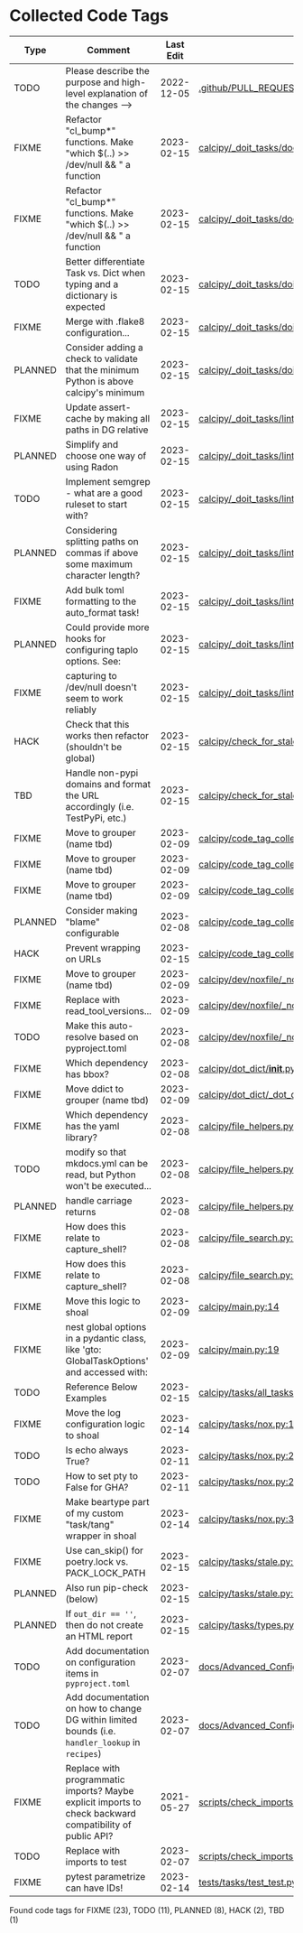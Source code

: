 # Collected Code Tags

| Type    | Comment                                                                                                  | Last Edit   | Source File                                                                                                                                                                                                                |
|---------|----------------------------------------------------------------------------------------------------------|-------------|----------------------------------------------------------------------------------------------------------------------------------------------------------------------------------------------------------------------------|
| TODO    | Please describe the purpose and high-level explanation of the changes -->                                | 2022-12-05  | [.github/PULL_REQUEST_TEMPLATE.md:5](https://github.com/KyleKing/calcipy/blame/bdd77fd0295db172f8b49ebf4ee021db09c024b8/.github/PULL_REQUEST_TEMPLATE.md#L5)                                                               |
| FIXME   | Refactor "cl_bump*" functions. Make "which $(..) >> /dev/null && " a function                            | 2023-02-15  | [calcipy/_doit_tasks/doc.py:80](https://github.com/KyleKing/calcipy/blame/calcipy-v1/calcipy/_doit_tasks/doc.py#L80)                                                                                                      |
| FIXME   | Refactor "cl_bump*" functions. Make "which $(..) >> /dev/null && " a function                            | 2023-02-15  | [calcipy/_doit_tasks/doc.py:101](https://github.com/KyleKing/calcipy/blame/calcipy-v1/calcipy/_doit_tasks/doc.py#L101)                                                                                                    |
| TODO    | Better differentiate Task vs. Dict when typing and a dictionary is expected                              | 2023-02-15  | [calcipy/_doit_tasks/doit_globals.py:45](https://github.com/KyleKing/calcipy/blame/calcipy-v1/calcipy/_doit_tasks/doit_globals.py#L45)                                                                                    |
| FIXME   | Merge with .flake8 configuration...                                                                      | 2023-02-15  | [calcipy/_doit_tasks/doit_globals.py:199](https://github.com/KyleKing/calcipy/blame/calcipy-v1/calcipy/_doit_tasks/doit_globals.py#L199)                                                                                  |
| PLANNED | Consider adding a check to validate that the minimum Python is above calcipy's minimum                   | 2023-02-15  | [calcipy/_doit_tasks/doit_globals.py:262](https://github.com/KyleKing/calcipy/blame/calcipy-v1/calcipy/_doit_tasks/doit_globals.py#L262)                                                                                  |
| FIXME   | Update assert-cache by making all paths in DG relative                                                   | 2023-02-15  | [calcipy/_doit_tasks/lint.py:78](https://github.com/KyleKing/calcipy/blame/calcipy-v1/calcipy/_doit_tasks/lint.py#L78)                                                                                                    |
| PLANNED | Simplify and choose one way of using Radon                                                               | 2023-02-15  | [calcipy/_doit_tasks/lint.py:161](https://github.com/KyleKing/calcipy/blame/calcipy-v1/calcipy/_doit_tasks/lint.py#L161)                                                                                                  |
| TODO    | Implement semgrep - what are a good ruleset to start with?                                               | 2023-02-15  | [calcipy/_doit_tasks/lint.py:203](https://github.com/KyleKing/calcipy/blame/calcipy-v1/calcipy/_doit_tasks/lint.py#L203)                                                                                                  |
| PLANNED | Considering splitting paths on commas if above some maximum character length?                            | 2023-02-15  | [calcipy/_doit_tasks/lint.py:244](https://github.com/KyleKing/calcipy/blame/calcipy-v1/calcipy/_doit_tasks/lint.py#L244)                                                                                                  |
| FIXME   | Add bulk toml formatting to the auto_format task!                                                        | 2023-02-15  | [calcipy/_doit_tasks/lint.py:291](https://github.com/KyleKing/calcipy/blame/calcipy-v1/calcipy/_doit_tasks/lint.py#L291)                                                                                                  |
| PLANNED | Could provide more hooks for configuring taplo options. See:                                             | 2023-02-15  | [calcipy/_doit_tasks/lint.py:305](https://github.com/KyleKing/calcipy/blame/calcipy-v1/calcipy/_doit_tasks/lint.py#L305)                                                                                                  |
| FIXME   | capturing to /dev/null doesn't seem to work reliably                                                     | 2023-02-15  | [calcipy/_doit_tasks/lint.py:308](https://github.com/KyleKing/calcipy/blame/calcipy-v1/calcipy/_doit_tasks/lint.py#L308)                                                                                                  |
| HACK    | Check that this works then refactor (shouldn't be global)                                                | 2023-02-15  | [calcipy/check_for_stale_packages/_check_for_stale_packages.py:50](https://github.com/KyleKing/calcipy/blame/a77ee851ac5c6631b011e8a3239b804e1290eba6/calcipy/check_for_stale_packages/_check_for_stale_packages.py#L50)   |
| TBD     | Handle non-pypi domains and format the URL accordingly (i.e. TestPyPi, etc.)                             | 2023-02-15  | [calcipy/check_for_stale_packages/_check_for_stale_packages.py:176](https://github.com/KyleKing/calcipy/blame/a77ee851ac5c6631b011e8a3239b804e1290eba6/calcipy/check_for_stale_packages/_check_for_stale_packages.py#L176) |
| FIXME   | Move to grouper (name tbd)                                                                               | 2023-02-09  | [calcipy/code_tag_collector/_collector.py:16](https://github.com/KyleKing/calcipy/blame/d8711105a1240df7eafd737834af9f5928474fbe/calcipy/code_tag_collector/_collector.py#L16)                                             |
| FIXME   | Move to grouper (name tbd)                                                                               | 2023-02-09  | [calcipy/code_tag_collector/_collector.py:17](https://github.com/KyleKing/calcipy/blame/d8711105a1240df7eafd737834af9f5928474fbe/calcipy/code_tag_collector/_collector.py#L17)                                             |
| FIXME   | Move to grouper (name tbd)                                                                               | 2023-02-09  | [calcipy/code_tag_collector/_collector.py:18](https://github.com/KyleKing/calcipy/blame/d8711105a1240df7eafd737834af9f5928474fbe/calcipy/code_tag_collector/_collector.py#L18)                                             |
| PLANNED | Consider making "blame" configurable                                                                     | 2023-02-08  | [calcipy/code_tag_collector/_collector.py:193](https://github.com/KyleKing/calcipy/blame/36798d3196b2e161c1c9085f2536f77f12c7ed23/calcipy/code_tag_collector/_collector.py#L193)                                           |
| HACK    | Prevent wrapping on URLs                                                                                 | 2023-02-15  | [calcipy/code_tag_collector/_collector.py:232](https://github.com/KyleKing/calcipy/blame/calcipy-v1/calcipy/code_tag_collector/_collector.py#L232)                                                                        |
| FIXME   | Move to grouper (name tbd)                                                                               | 2023-02-09  | [calcipy/dev/noxfile/_noxfile.py:48](https://github.com/KyleKing/calcipy/blame/d8711105a1240df7eafd737834af9f5928474fbe/calcipy/dev/noxfile/_noxfile.py#L48)                                                               |
| FIXME   | Replace with read_tool_versions...                                                                       | 2023-02-09  | [calcipy/dev/noxfile/_noxfile.py:68](https://github.com/KyleKing/calcipy/blame/0dbf841e8dfba879a9f285dc62d56ee9531c5d59/calcipy/dev/noxfile/_noxfile.py#L68)                                                               |
| TODO    | Make this auto-resolve based on pyproject.toml                                                           | 2023-02-08  | [calcipy/dev/noxfile/_noxfile.py:75](https://github.com/KyleKing/calcipy/blame/36798d3196b2e161c1c9085f2536f77f12c7ed23/calcipy/dev/noxfile/_noxfile.py#L68)                                                               |
| FIXME   | Which dependency has bbox?                                                                               | 2023-02-08  | [calcipy/dot_dict/__init__.py:4](https://github.com/KyleKing/calcipy/blame/36798d3196b2e161c1c9085f2536f77f12c7ed23/calcipy/dot_dict/__init__.py#L4)                                                                       |
| FIXME   | Move ddict to grouper (name tbd)                                                                         | 2023-02-09  | [calcipy/dot_dict/_dot_dict.py:3](https://github.com/KyleKing/calcipy/blame/d8711105a1240df7eafd737834af9f5928474fbe/calcipy/dot_dict/_dot_dict.py#L3)                                                                     |
| FIXME   | Which dependency has the yaml library?                                                                   | 2023-02-08  | [calcipy/file_helpers.py:96](https://github.com/KyleKing/calcipy/blame/36798d3196b2e161c1c9085f2536f77f12c7ed23/calcipy/file_helpers.py#L95)                                                                               |
| TODO    | modify so that mkdocs.yml can be read, but Python won't be executed...                                   | 2023-02-08  | [calcipy/file_helpers.py:99](https://github.com/KyleKing/calcipy/blame/36798d3196b2e161c1c9085f2536f77f12c7ed23/calcipy/file_helpers.py#L98)                                                                               |
| PLANNED | handle carriage returns                                                                                  | 2023-02-08  | [calcipy/file_helpers.py:166](https://github.com/KyleKing/calcipy/blame/36798d3196b2e161c1c9085f2536f77f12c7ed23/calcipy/file_helpers.py#L165)                                                                             |
| FIXME   | How does this relate to capture_shell?                                                                   | 2023-02-08  | [calcipy/file_search.py:9](https://github.com/KyleKing/calcipy/blame/36798d3196b2e161c1c9085f2536f77f12c7ed23/calcipy/file_search.py#L9)                                                                                   |
| FIXME   | How does this relate to capture_shell?                                                                   | 2023-02-08  | [calcipy/file_search.py:10](https://github.com/KyleKing/calcipy/blame/36798d3196b2e161c1c9085f2536f77f12c7ed23/calcipy/file_search.py#L10)                                                                                 |
| FIXME   | Move this logic to shoal                                                                                 | 2023-02-09  | [calcipy/main.py:14](https://github.com/KyleKing/calcipy/blame/0dbf841e8dfba879a9f285dc62d56ee9531c5d59/calcipy/main.py#L13)                                                                                               |
| FIXME   | nest global options in a pydantic class, like 'gto: GlobalTaskOptions' and accessed with:                | 2023-02-09  | [calcipy/main.py:19](https://github.com/KyleKing/calcipy/blame/0dbf841e8dfba879a9f285dc62d56ee9531c5d59/calcipy/main.py#L18)                                                                                               |
| TODO    | Reference Below Examples                                                                                 | 2023-02-15  | [calcipy/tasks/all_tasks.py:18](https://github.com/KyleKing/calcipy/blame/a0ec22ba459195db0c71e1aff12c7aa9caba6b43/calcipy/tasks/all_tasks.py#L17)                                                                         |
| FIXME   | Move the log configuration logic to shoal                                                                | 2023-02-14  | [calcipy/tasks/nox.py:18](https://github.com/KyleKing/calcipy/blame/faca2a692f2c41572a1456b6200c38bd853981bd/calcipy/tasks/nox.py#L18)                                                                                     |
| TODO    | Is echo always True?                                                                                     | 2023-02-11  | [calcipy/tasks/nox.py:27](https://github.com/KyleKing/calcipy/blame/f985e26a53f9d2f39180f6c49991c3db44bfb13e/calcipy/tasks/nox.py#L25)                                                                                     |
| TODO    | How to set pty to False for GHA?                                                                         | 2023-02-11  | [calcipy/tasks/nox.py:29](https://github.com/KyleKing/calcipy/blame/f985e26a53f9d2f39180f6c49991c3db44bfb13e/calcipy/tasks/nox.py#L27)                                                                                     |
| FIXME   | Make beartype part of my custom "task/tang" wrapper in shoal                                             | 2023-02-14  | [calcipy/tasks/nox.py:38](https://github.com/KyleKing/calcipy/blame/faca2a692f2c41572a1456b6200c38bd853981bd/calcipy/tasks/nox.py#L38)                                                                                     |
| FIXME   | Use can_skip() for poetry.lock vs. PACK_LOCK_PATH                                                        | 2023-02-15  | [calcipy/tasks/stale.py:29](https://github.com/KyleKing/calcipy/blame/a77ee851ac5c6631b011e8a3239b804e1290eba6/calcipy/tasks/stale.py#L29)                                                                                 |
| PLANNED | Also run pip-check (below)                                                                               | 2023-02-15  | [calcipy/tasks/stale.py:34](https://github.com/KyleKing/calcipy/blame/a77ee851ac5c6631b011e8a3239b804e1290eba6/calcipy/tasks/stale.py#L34)                                                                                 |
| PLANNED | If `out_dir == ''`, then do not create an HTML report                                                    | 2023-02-15  | [calcipy/tasks/types.py:51](https://github.com/KyleKing/calcipy/blame/a0ec22ba459195db0c71e1aff12c7aa9caba6b43/calcipy/tasks/types.py#L51)                                                                                 |
| TODO    | Add documentation on configuration items in `pyproject.toml`                                             | 2023-02-07  | [docs/Advanced_Configuration.md:3](https://github.com/KyleKing/calcipy/blame/fbb3854ae4651694344226b824657fc73ef0c737/docs/Advanced_Configuration.md#L3)                                                                   |
| TODO    | Add documentation on how to change DG within limited bounds (i.e. `handler_lookup` in `recipes`)         | 2023-02-07  | [docs/Advanced_Configuration.md:4](https://github.com/KyleKing/calcipy/blame/fbb3854ae4651694344226b824657fc73ef0c737/docs/Advanced_Configuration.md#L4)                                                                   |
| FIXME   | Replace with programmatic imports? Maybe explicit imports to check backward compatibility of public API? | 2021-05-27  | [scripts/check_imports.py:7](https://github.com/KyleKing/calcipy/blame/ac4e3e2887a77953237e498b9d1fba750be49c7e/scripts/check_imports.py#L7)                                                                               |
| TODO    | Replace with imports to test                                                                             | 2023-02-07  | [scripts/check_imports.py:14](https://github.com/KyleKing/calcipy/blame/4187206c32b51e70f073c704305e798165631c74/scripts/check_imports.py#L14)                                                                             |
| FIXME   | pytest parametrize can have IDs!                                                                         | 2023-02-14  | [tests/tasks/test_test.py:9](https://github.com/KyleKing/calcipy/blame/f66ad8e992cc3f8dca8ac5c77e7410776a1a52c5/tests/tasks/test_test.py#L8)                                                                               |

Found code tags for FIXME (23), TODO (11), PLANNED (8), HACK (2), TBD (1)

<!-- calcipy:skip_tags -->
